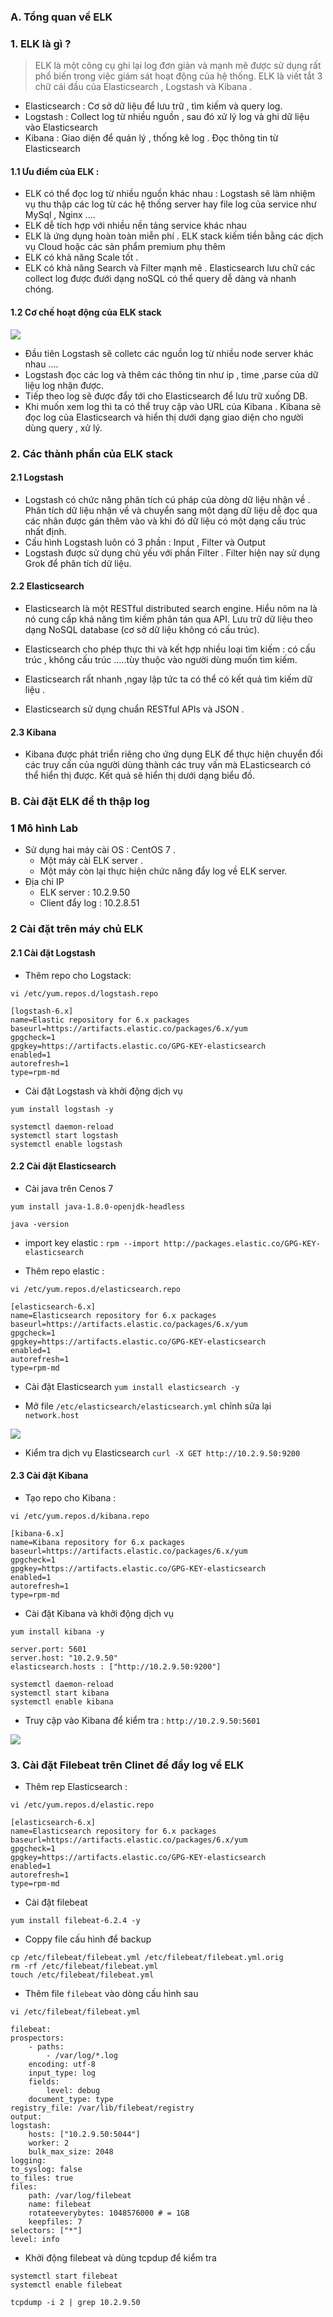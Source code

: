 ###  A. Tổng quan về ELK

### 1. ELK là gì ?

> ELK là một công cụ ghi lại log đơn giản và mạnh mẽ được sử dụng rất phổ biến trong việc giám sát hoạt động của hệ thống. ELK là viết tắt 3 chữ cái đầu của  Elasticsearch  , Logstash và Kibana .

- Elasticsearch : Cơ sở dữ liệu để lưu trữ , tìm kiếm và query log.
- Logstash : Collect log từ nhiều nguồn , sau đó xử lý log và ghi dữ liệu vào Elasticsearch
- Kibana : Giao diện để quản lý , thống kê log . Đọc thông tin từ Elasticsearch

#### 1.1 Ưu điểm của ELK : 
- ELK có thể đọc log từ nhiều nguồn khác nhau : Logstash sẽ làm nhiệm vụ thu thập các log từ các hệ thống server hay file log của service như MySql , Nginx ....
- ELK dễ tích hợp với nhiều nền tảng service khác nhau 
- ELK là ứng dụng hoàn toàn miễn phí . ELK stack kiếm tiền bằng các dịch vụ Cloud hoặc các sản phẩm premium phụ thêm 
- ELK có khả năng Scale tốt . 
- ELK có khả năng Search và Filter mạnh mẽ . Elasticsearch lưu chữ các collect log được đưới dạng noSQL có thể query dễ dàng và nhanh chóng.


#### 1.2 Cơ chế hoạt động của ELK stack

![](../images/22.png)

- Đầu tiên Logstash sẽ colletc các nguồn log từ nhiều node server khác nhau ....
- Logstash đọc các log và thêm các thông tin như ip , time ,parse của dữ liệu log nhận được.
- Tiếp theo log sẽ được đẩy tới cho Elasticsearch để lưu trữ xuống DB.
- Khi muốn xem log thì ta có thể truy cập vào URL của Kibana . Kibana sẽ đọc log của Elasticsearch và hiển thị dưới dạng giao diện cho người dùng query , xử lý.


### 2. Các thành phần của ELK stack
#### 2.1 Logstash 

- Logstash có chức năng phân tích cú pháp của dòng dữ liệu nhận về . Phân tích dữ liệu nhận về và chuyển sang một dạng dữ liệu dễ đọc qua các nhãn được gán thêm vào và khi đó dữ liệu có một dạng cấu trúc nhất định.
- Cấu hình Logstash luôn có 3 phần  : Input , Filter và Output
- Logstash được sử dụng chủ yếu với phần Filter . Filter hiện nay sử dụng Grok để phân tích dữ liệu.

#### 2.2 Elasticsearch 

- Elasticsearch là một RESTful distributed search engine. Hiểu nôm na là nó cung cấp khả năng tìm kiếm phân tán qua API. Lưu trữ dữ liệu theo dạng NoSQL database (cơ sở dữ liệu không có cấu trúc).

- Elasticsearch cho phép thực thi và kết hợp nhiều loại tìm kiếm : có cấu trúc , không cấu trúc .....tùy thuộc vào người dùng muốn tìm kiếm.
- Elasticsearch rất nhanh ,ngay lập tức ta có thể có kết quả tìm kiếm dữ liệu .
- Elasticsearch sử dụng chuẩn RESTful APIs và JSON .

#### 2.3 Kibana

- Kibana được phát triển riêng cho ứng dụng ELK để thực hiện chuyển đổi các truy cấn của người dùng thành các truy vấn mà ELasticsearch có thể hiển thị được. Kết quả sẽ hiển thị dưới dạng biểu đồ.


### B. Cài đặt ELK để th thập log

### 1 Mô hình Lab

- Sử dụng hai máy cài OS : CentOS 7 .
	- Một máy cài ELK server .
	- Một máy còn lại thực hiện chức năng đẩy log về ELK server.
- Địa chỉ IP 
	- ELK server : 10.2.9.50
	- Client đẩy log : 10.2.8.51

### 2 Cài đặt trên máy chủ ELK
#### 2.1 Cài đặt Logstash

- Thêm repo cho Logstack: 
```
vi /etc/yum.repos.d/logstash.repo

[logstash-6.x]
name=Elastic repository for 6.x packages
baseurl=https://artifacts.elastic.co/packages/6.x/yum
gpgcheck=1
gpgkey=https://artifacts.elastic.co/GPG-KEY-elasticsearch
enabled=1
autorefresh=1
type=rpm-md

```

- Cài đặt Logstash và khởi động dịch vụ

```
yum install logstash -y

systemctl daemon-reload
systemctl start logstash
systemctl enable logstash

```

 
#### 2.2 Cài đặt Elasticsearch 
- Cài java trên Cenos 7
```
yum install java-1.8.0-openjdk-headless

java -version
```

- import key elastic : 
` rpm --import http://packages.elastic.co/GPG-KEY-elasticsearch `

- Thêm repo elastic : 
```
vi /etc/yum.repos.d/elasticsearch.repo

[elasticsearch-6.x]
name=Elasticsearch repository for 6.x packages
baseurl=https://artifacts.elastic.co/packages/6.x/yum
gpgcheck=1
gpgkey=https://artifacts.elastic.co/GPG-KEY-elasticsearch
enabled=1
autorefresh=1
type=rpm-md
```

- Cài đặt Elasticsearch
` yum install elasticsearch -y `

- Mở file ` /etc/elasticsearch/elasticsearch.yml ` chỉnh sửa lại  ` network.host `

![](../images/23.png)

- Kiểm tra dịch vụ Elasticsearch 
` curl -X GET http://10.2.9.50:9200 `


#### 2.3 Cài đặt Kibana 

- Tạo repo cho Kibana :

```
vi /etc/yum.repos.d/kibana.repo

[kibana-6.x]
name=Kibana repository for 6.x packages
baseurl=https://artifacts.elastic.co/packages/6.x/yum
gpgcheck=1
gpgkey=https://artifacts.elastic.co/GPG-KEY-elasticsearch
enabled=1
autorefresh=1
type=rpm-md

```

- Cài đặt Kibana và khởi động dịch vụ 

```
yum install kibana -y

server.port: 5601
server.host: "10.2.9.50"
elasticsearch.hosts : ["http://10.2.9.50:9200"]

systemctl daemon-reload
systemctl start kibana
systemctl enable kibana

```

- Truy cập vào Kibana để kiểm tra : 
` http://10.2.9.50:5601 `


![](../images/24.png)



### 3. Cài đặt Filebeat trên Clinet để đẩy log về ELK 
- Thêm rep Elasticsearch : 

```
vi /etc/yum.repos.d/elastic.repo

[elasticsearch-6.x]
name=Elasticsearch repository for 6.x packages
baseurl=https://artifacts.elastic.co/packages/6.x/yum
gpgcheck=1
gpgkey=https://artifacts.elastic.co/GPG-KEY-elasticsearch
enabled=1
autorefresh=1
type=rpm-md

```
- Cài đặt filebeat

` yum install filebeat-6.2.4 -y `

- Coppy file cấu hình để backup

```
cp /etc/filebeat/filebeat.yml /etc/filebeat/filebeat.yml.orig
rm -rf /etc/filebeat/filebeat.yml
touch /etc/filebeat/filebeat.yml
```

- Thêm file `filebeat` vào dòng cấu hình sau 

```
vi /etc/filebeat/filebeat.yml

filebeat:
prospectors:
    - paths:
        - /var/log/*.log
    encoding: utf-8
    input_type: log
    fields:
        level: debug
    document_type: type
registry_file: /var/lib/filebeat/registry
output:
logstash:
    hosts: ["10.2.9.50:5044"]
    worker: 2
    bulk_max_size: 2048
logging:
to_syslog: false
to_files: true
files:
    path: /var/log/filebeat
    name: filebeat
    rotateeverybytes: 1048576000 # = 1GB
    keepfiles: 7
selectors: ["*"]
level: info

```
- Khởi động filebeat và dùng tcpdup để kiểm tra

```
systemctl start filebeat
systemctl enable filebeat

tcpdump -i 2 | grep 10.2.9.50 

```






























